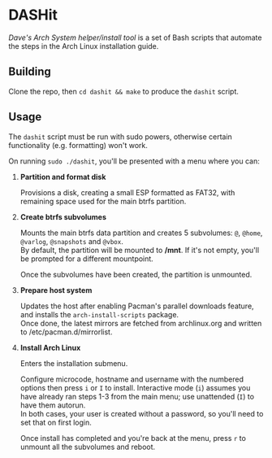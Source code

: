 # DASHit

*Dave's Arch System helper/install tool* is a set of Bash scripts that automate the steps in the Arch Linux installation guide.

## Building

Clone the repo, then `cd dashit && make` to produce the `dashit` script.

## Usage

The `dashit` script must be run with sudo powers, otherwise certain functionality (e.g. formatting) won't work.

On running `sudo ./dashit`, you'll be presented with a menu where you can:

1. **Partition and format disk**

    Provisions a disk, creating a small ESP formatted as FAT32, with remaining space used for the main btrfs partition.

2. **Create btrfs subvolumes**

    Mounts the main btrfs data partition and creates 5 subvolumes: `@`, `@home`, `@varlog`, `@snapshots` and `@vbox`.  
    By default, the partition will be mounted to **/mnt**. If it's not empty, you'll be prompted for a different mountpoint.

    Once the subvolumes have been created, the partition is unmounted.

3. **Prepare host system**

    Updates the host after enabling Pacman's parallel downloads feature, and installs the `arch-install-scripts` package.  
    Once done, the latest mirrors are fetched from archlinux.org and written to /etc/pacman.d/mirrorlist.

4. **Install Arch Linux**

    Enters the installation submenu.

    Configure microcode, hostname and username with the numbered options then press `i` or `I` to install. Interactive mode (`i`) assumes you have already ran steps 1-3 from the main menu; use unattended (`I`) to have them autorun.  
    In both cases, your user is created without a password, so you'll need to set that on first login.

    Once install has completed and you're back at the menu, press `r` to unmount all the subvolumes and reboot.  
